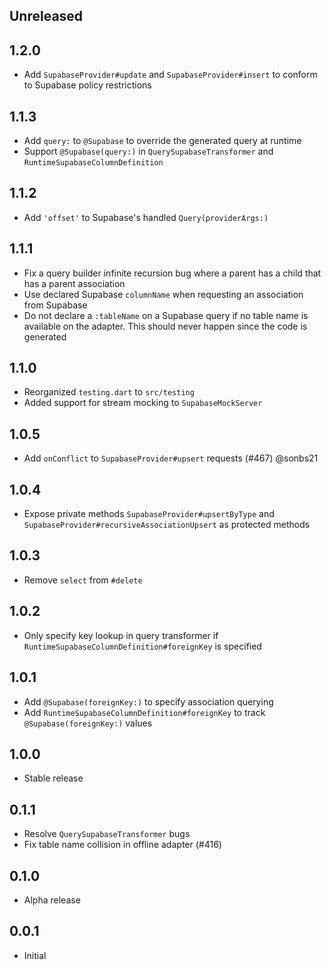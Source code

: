 ## Unreleased

## 1.2.0

- Add `SupabaseProvider#update` and `SupabaseProvider#insert` to conform to Supabase policy restrictions

## 1.1.3

- Add `query:` to `@Supabase` to override the generated query at runtime
- Support `@Supabase(query:)` in `QuerySupabaseTransformer` and `RuntimeSupabaseColumnDefinition`

## 1.1.2

- Add `'offset'` to Supabase's handled `Query(providerArgs:)`

## 1.1.1

- Fix a query builder infinite recursion bug where a parent has a child that has a parent association
- Use declared Supabase `columnName` when requesting an association from Supabase
- Do not declare a `:tableName` on a Supabase query if no table name is available on the adapter. This should never happen since the code is generated

## 1.1.0

- Reorganized `testing.dart` to `src/testing`
- Added support for stream mocking to `SupabaseMockServer`

## 1.0.5

- Add `onConflict` to `SupabaseProvider#upsert` requests (#467) @sonbs21

## 1.0.4

- Expose private methods `SupabaseProvider#upsertByType` and `SupabaseProvider#recursiveAssociationUpsert` as protected methods

## 1.0.3

- Remove `select` from `#delete`

## 1.0.2

- Only specify key lookup in query transformer if `RuntimeSupabaseColumnDefinition#foreignKey` is specified

## 1.0.1

- Add `@Supabase(foreignKey:)` to specify association querying
- Add `RuntimeSupabaseColumnDefinition#foreignKey` to track `@Supabase(foreignKey:)` values

## 1.0.0

- Stable release

## 0.1.1

- Resolve `QuerySupabaseTransformer` bugs
- Fix table name collision in offline adapter (#416)

## 0.1.0

- Alpha release

## 0.0.1

- Initial
